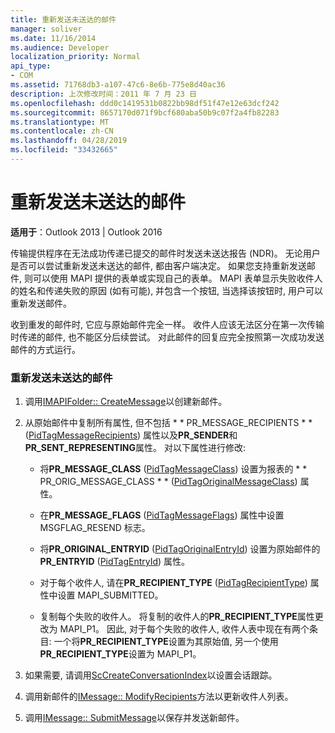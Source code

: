 ```yaml
---
title: 重新发送未送达的邮件
manager: soliver
ms.date: 11/16/2014
ms.audience: Developer
localization_priority: Normal
api_type:
- COM
ms.assetid: 71768db3-a107-47c6-8e6b-775e8d40ac36
description: 上次修改时间：2011 年 7 月 23 日
ms.openlocfilehash: ddd0c1419531b0822bb98df51f47e12e63dcf242
ms.sourcegitcommit: 8657170d071f9bcf680aba50b9c07f2a4fb82283
ms.translationtype: MT
ms.contentlocale: zh-CN
ms.lasthandoff: 04/28/2019
ms.locfileid: "33432665"
---
```

# <a name="resending-an-undelivered-message"></a>重新发送未送达的邮件
  
**适用于**：Outlook 2013 | Outlook 2016 
  
传输提供程序在无法成功传递已提交的邮件时发送未送达报告 (NDR)。 无论用户是否可以尝试重新发送未送达的邮件, 都由客户端决定。 如果您支持重新发送邮件, 则可以使用 MAPI 提供的表单或实现自己的表单。 MAPI 表单显示失败收件人的姓名和传递失败的原因 (如有可能), 并包含一个按钮, 当选择该按钮时, 用户可以重新发送邮件。
  
收到重发的邮件时, 它应与原始邮件完全一样。 收件人应该无法区分在第一次传输时传递的邮件, 也不能区分后续尝试。 对此邮件的回复应完全按照第一次成功发送邮件的方式运行。
  
### <a name="to-resend-an-undelivered-message"></a>重新发送未送达的邮件
  
1. 调用[IMAPIFolder:: CreateMessage](imapifolder-createmessage.md)以创建新邮件。 
    
2. 从原始邮件中复制所有属性, 但不包括 * * PR_MESSAGE_RECIPIENTS * * ([PidTagMessageRecipients](pidtagmessagerecipients-canonical-property.md)) 属性以及**PR_SENDER**和**PR_SENT_REPRESENTING**属性。 对以下属性进行修改: 
    
   - 将**PR_MESSAGE_CLASS** ([PidTagMessageClass](pidtagmessageclass-canonical-property.md)) 设置为报表的 * * PR_ORIG_MESSAGE_CLASS * * ([PidTagOriginalMessageClass](pidtagoriginalmessageclass-canonical-property.md)) 属性。
    
   - 在**PR_MESSAGE_FLAGS** ([PidTagMessageFlags](pidtagmessageflags-canonical-property.md)) 属性中设置 MSGFLAG_RESEND 标志。
    
   - 将**PR_ORIGINAL_ENTRYID** ([PidTagOriginalEntryId](pidtagoriginalentryid-canonical-property.md)) 设置为原始邮件的**PR_ENTRYID** ([PidTagEntryId](pidtagentryid-canonical-property.md)) 属性。
    
   - 对于每个收件人, 请在**PR_RECIPIENT_TYPE** ([PidTagRecipientType](pidtagrecipienttype-canonical-property.md)) 属性中设置 MAPI_SUBMITTED。 
    
   - 复制每个失败的收件人。 将复制的收件人的**PR_RECIPIENT_TYPE**属性更改为 MAPI_P1。 因此, 对于每个失败的收件人, 收件人表中现在有两个条目: 一个将**PR_RECIPIENT_TYPE**设置为其原始值, 另一个使用**PR_RECIPIENT_TYPE**设置为 MAPI_P1。 
    
3. 如果需要, 请调用[ScCreateConversationIndex](sccreateconversationindex.md)以设置会话跟踪。 
    
4. 调用新邮件的[IMessage:: ModifyRecipients](imessage-modifyrecipients.md)方法以更新收件人列表。 
    
5. 调用[IMessage:: SubmitMessage](imessage-submitmessage.md)以保存并发送新邮件。 
    

